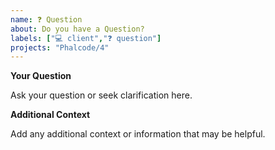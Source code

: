 ```yaml
---
name: ❓ Question
about: Do you have a Question?
labels: ["💻 client","❓ question"]
projects: "Phalcode/4"
---
```


**Your Question**

Ask your question or seek clarification here.

**Additional Context**

Add any additional context or information that may be helpful.
